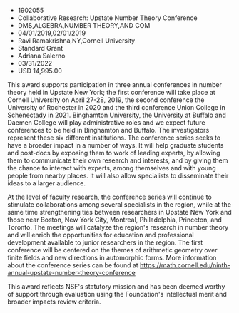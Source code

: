 
* 1902055
* Collaborative Research: Upstate Number Theory Conference
* DMS,ALGEBRA,NUMBER THEORY,AND COM
* 04/01/2019,02/01/2019
* Ravi Ramakrishna,NY,Cornell University
* Standard Grant
* Adriana Salerno
* 03/31/2022
* USD 14,995.00

This award supports participation in three annual conferences in number theory
held in Upstate New York; the first conference will take place at Cornell
University on April 27-28, 2019, the second conference the University of
Rochester in 2020 and the third conference Union College in Schenectady in 2021.
Binghamton University, the University at Buffalo and Daemen College will play
administrative roles and we expect future conferences to be held in Binghamton
and Buffalo. The investigators represent these six different institutions. The
conference series seeks to have a broader impact in a number of ways. It will
help graduate students and post-docs by exposing them to work of leading
experts, by allowing them to communicate their own research and interests, and
by giving them the chance to interact with experts, among themselves and with
young people from nearby places. It will also allow specialists to disseminate
their ideas to a larger audience.

At the level of faculty research, the conference series will continue to
stimulate collaborations among several specialists in the region, while at the
same time strengthening ties between researchers in Upstate New York and those
near Boston, New York City, Montreal, Philadelphia, Princeton, and Toronto. The
meetings will catalyze the region's research in number theory and will enrich
the opportunities for education and professional development available to junior
researchers in the region. The first conference will be centered on the themes
of arithmetic geometry over finite fields and new directions in automorphic
forms. More information about the conference series can be found at
https://math.cornell.edu/ninth-annual-upstate-number-theory-conference

This award reflects NSF's statutory mission and has been deemed worthy of
support through evaluation using the Foundation's intellectual merit and broader
impacts review criteria.
